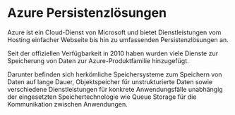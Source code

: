 # Azure Persistenzlösungen

Azure ist ein Cloud-Dienst von Microsoft und bietet Dienstleistungen vom Hosting einfacher Webseite bis hin zu umfassenden Persistenzlösungen an.

Seit der offiziellen Verfügbarkeit in 2010 haben wurden viele Dienste zur Speicherung von Daten zur Azure-Produktfamilie hinzugefügt.

Darunter befinden sich herkömliche Speichersysteme zum Speichern von Daten auf lange Dauer, Objektspeicher für unstrukturierte Daten sowie verschiedene Dienstleistungen für konkrete Anwendungsfälle unabhängig der eingesetzten Speichertechnologie wie Queue Storage für die Kommunikation zwischen Anwendungen.